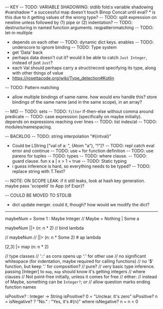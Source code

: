 -- KEY
-- TODO: VARIABLE SHADOWING: stdlib fold:s variable shadowing #varshadow
    * a successful map doesn't touch Binop Concat until eval?
      * is this due to it getting values of the wrong type?
-- TODO: split expression on newline unless followed by (1) pipe or (2) indentation?
-- TODO: destructuring in named function arguments. reqpatternmatching
-- TODO: let-in multiple
  * depends on each other
-- TODO: dynamic dict keys. enables
-- TODO: underscore to ignore binding
-- TODO: Type system
  * get 'Data' back
  * perhaps data doesn't cut it? would it be able to catch `Just Integer`, instead of just `Just`?
  * each Val should perhaps carry a struct/record specifying its type, along with other things of value
  * https://rosettacode.org/wiki/Type_detection#Kotlin

-- TODO: Pattern matching
  * allow multiple bindings of same name. how would env handle this? store bindings of the same name (and in the same scope), in an array?

-- MID
-- TODO: sets
-- TODO: `filter` if-then-else without comma around predicate
-- TODO: case expression (specifically on maybe initially). depends on expressions reaching over lines
-- TODO: list index/at
-- TODO: modules/namespacing.

-- BACKLOG
-- TODO: string interpolation "#{intval}"
  * Could be LString ["val of a: ", (Atom "a"), "!"]?
-- TODO: repl catch eval error and continue
-- TODO: use `=` for function definition
-- TODO: use parens for tuples
-- TODO: types
-- TODO: where clause.
-- TODO: guard clause.
  fun x a
  | x > 1 = true
-- TODO: Static typing
  * i guess inference is hard, so everything needs to be typed?
-- TODO: replace string with T.Text?


-- NOTE: ON SCOPE LEAK: if it still leaks, look at hash key generation. maybe pass 'scopeId' to App (of Expr)?

-- COULD BE MOVED TO STDLIB
* dict update merger. could it, though? how would we modify the dict?

----

maybeNum = Some 1 :  Maybe Integer // Maybe = Nothing | Some a

maybeNum
||> (n: n * 2) // bind lambda

// maybeNum
// ||> (n: n * Some 2) # ap lambda

[2,3]
|> map (n: n * 2)

// type classes
// '::' as cons opens up ':' for other use
// no significant whitespace (for indentation, maybe required for calling functions)
// no '$' function, but keep '.' for composition?
// pure?
// very basic type inference. passing [Integer] to `map`, `map` should know it's getting integers
// where clauses
// Not point-free initially, unless it comes for free
// either:
  // instead of Maybe, something can be `Integer?`; or
  // allow question marks ending function names

isPositive? : Integer -> String
isPositive? 0 = "Unclear. It's zero"
isPositive? n = isNegative? ? "No." : "Yes, it's #{n}"
where isNegative? n = n < 0
